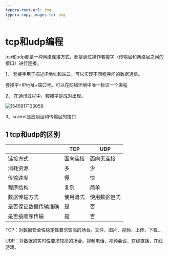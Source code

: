 ```yaml
---
typora-root-url: img
typora-copy-images-to: img
---
```


# tcp和udp编程

tcp和udp都是一种网络连接方式，都是通过操作套接字（传输层和网络层之间的接口）进行连接。

1、  套接字用于描述IP地址和端口，可以实现不同程序间的数据通信。

套接字=IP地址+端口号。可以在网络环境中唯一标识一个进程

2、  在通讯过程中，套接字是成对出现。

![1545917103059](/1545917103059.png)



3、socket是应用层和传输层的接口

## 1 tcp和udp的区别

|                      | TCP      | UDP          |
| -------------------- | -------- | ------------ |
| 链接方式             | 面向连接 | 面向无连接   |
| 消耗资源             | 多       | 少           |
| 传输速度             | 慢       | 快           |
| 程序结构             | 复杂     | 简单         |
| 数据传输方式         | 使用流式 | 使用数据包式 |
| 是否保证数据传输准确 | 是       | 否           |
| 是否按顺序传输       | 是       | 否           |

TCP：对数据安全性稳定性要求较高的场合。文件、图片、视频、上传、下载…

​ UDP：对数据的实时性要求较高的场合。视频电话、视频会议、在线直播、在线游戏。



